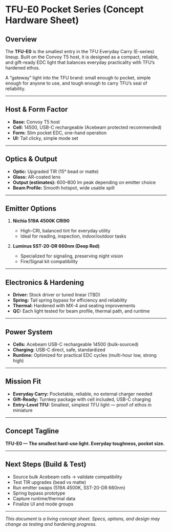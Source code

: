 # TFU-E0 Pocket Series (Concept Hardware Sheet)

## Overview
The **TFU-E0** is the smallest entry in the TFU Everyday Carry (E-series) lineup. Built on the Convoy T5 host, it is designed as a compact, reliable, and gift-ready EDC light that balances everyday practicality with TFU’s hardened ethos. 

A “gateway” light into the TFU brand: small enough to pocket, simple enough for anyone to use, and tough enough to carry TFU’s seal of reliability.

---

## Host & Form Factor
- **Base:** Convoy T5 host
- **Cell:** 14500, USB-C rechargeable (Acebeam protected recommended)
- **Form:** Slim pocket EDC, one-hand operation
- **UI:** Tail clicky, simple mode set

---

## Optics & Output
- **Optic:** Upgraded TIR (15° bead or matte)
- **Glass:** AR-coated lens
- **Output (estimates):** 600–800 lm peak depending on emitter choice
- **Beam Profile:** Smooth hotspot, wide usable spill

---

## Emitter Options
1. **Nichia 519A 4500K CRI90**
   - High-CRI, balanced tint for everyday utility
   - Ideal for reading, inspection, indoor/outdoor tasks

2. **Luminus SST-20-DR 660nm (Deep Red)**
   - Specialized for signaling, preserving night vision
   - Fire/Signal kit compatibility

---

## Electronics & Hardening
- **Driver:** Stock driver or tuned linear (TBD)
- **Spring:** Tail spring bypass for efficiency and reliability
- **Thermal:** Hardened with MX-4 and seating improvements
- **QC:** Each light tested for beam profile, thermal path, and runtime

---

## Power System
- **Cells:** Acebeam USB-C rechargeable 14500 (bulk-sourced)
- **Charging:** USB-C direct, safe, standardized
- **Runtime:** Optimized for practical EDC cycles (multi-hour low, strong high)

---

## Mission Fit
- **Everyday Carry:** Pocketable, reliable, no external charger needed
- **Gift-Ready:** Turnkey package with cell included, USB-C charging
- **Entry-Level TFU:** Smallest, simplest TFU light — proof of ethos in miniature

---

## Concept Tagline
**TFU-E0 — The smallest hard-use light. Everyday toughness, pocket size.**

---

## Next Steps (Build & Test)
- Source bulk Acebeam cells → validate compatibility
- Test TIR upgrades (bead vs matte)
- Run emitter swaps (519A 4500K, SST-20-DR 660nm)
- Spring bypass prototype
- Capture runtime/thermal data
- Finalize UI and mode groups

---

*This document is a living concept sheet. Specs, options, and design may change as testing and hardening progress.*
```
